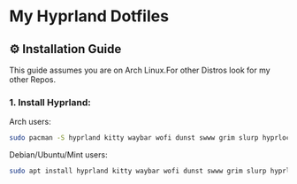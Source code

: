 # My Hyprland Dotfiles



## ⚙️ Installation Guide

This guide assumes you are on Arch Linux.For other Distros look for my other Repos.

### 1. Install Hyprland:

Arch users:

```bash
sudo pacman -S hyprland kitty waybar wofi dunst swww grim slurp hyprlock hypridle
```
Debian/Ubuntu/Mint users:

```bash
sudo apt install hyprland kitty waybar wofi dunst swww grim slurp hyprlock hypridle
```
